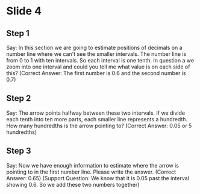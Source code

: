 # Slide 4

## Step 1

Say: In this section we are going to estimate positions of decimals on a number line where we can't see the smaller intervals. The number line is from 0 to 1 with ten intervals. So each interval is one tenth. In question a we zoom into one interval and could you tell me what value is on each side of this? (Correct Answer: The first number is 0.6 and the second number is 0.7)

## Step 2

Say: The arrow points halfway between these two intervals. If we divide each tenth into ten more parts, each smaller line represents a hundredth. How many hundredths is the arrow pointing to? (Correct Answer: 0.05 or 5 hundredths)

## Step 3

Say: Now we have enough information to estimate where the arrow is pointing to in the first number line. Please write the answer. (Correct Answer: 0.65) (Support Question: We know that it is 0.05 past the interval showing 0.6. So we add these two numbers together)
